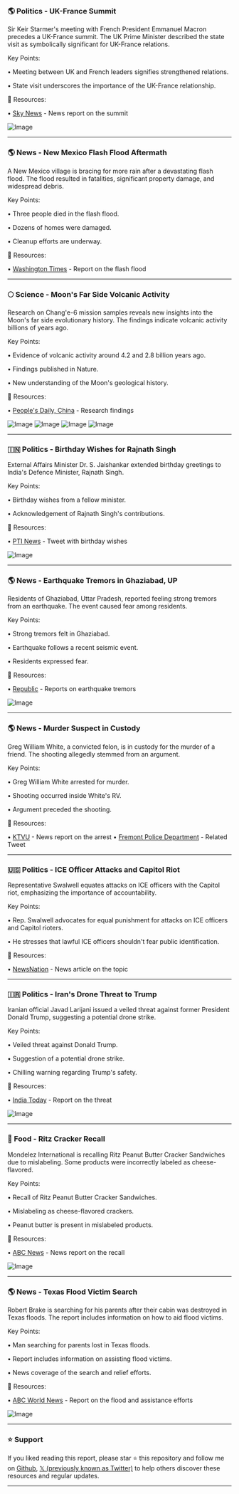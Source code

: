 ### 🌎 Politics - UK-France Summit

Sir Keir Starmer's meeting with French President Emmanuel Macron precedes a UK-France summit. The UK Prime Minister described the state visit as symbolically significant for UK-France relations.

Key Points:

•  Meeting between UK and French leaders signifies strengthened relations.


•  State visit underscores the importance of the UK-France relationship.


🔗 Resources:

• [Sky News](https://trib.al/Mltr2dw) - News report on the summit


![Image](https://pbs.twimg.com/media/GveXMNwW0AMbI8g.jpg)


---

### 🌎 News - New Mexico Flash Flood Aftermath

A New Mexico village is bracing for more rain after a devastating flash flood.  The flood resulted in fatalities, significant property damage, and widespread debris.

Key Points:

• Three people died in the flash flood.


• Dozens of homes were damaged.


• Cleanup efforts are underway.



🔗 Resources:

• [Washington Times](https://t.co/BeDdD1VLvs) -  Report on the flash flood


---

### 🌕 Science - Moon's Far Side Volcanic Activity

Research on Chang'e-6 mission samples reveals new insights into the Moon's far side evolutionary history.  The findings indicate volcanic activity billions of years ago.

Key Points:

• Evidence of volcanic activity around 4.2 and 2.8 billion years ago.


•  Findings published in Nature.


• New understanding of the Moon's geological history.


🔗 Resources:

• [People's Daily, China](https://x.com/PDChina/status/1943173341050773531) - Research findings


![Image](https://pbs.twimg.com/media/Gvdd2OkWYAALLrA?format=png&name=small)
![Image](https://pbs.twimg.com/media/Gvdd2OiXIAAeCYg?format=png&name=360x360)
![Image](https://pbs.twimg.com/media/Gvdd2OCbAAA5s1L?format=jpg&name=360x360)
![Image](https://pbs.twimg.com/media/Gvdd2OBbsAAXmhO?format=png&name=360x360)


---

### 🇮🇳 Politics - Birthday Wishes for Rajnath Singh

External Affairs Minister Dr. S. Jaishankar extended birthday greetings to India's Defence Minister, Rajnath Singh.


Key Points:

•  Birthday wishes from a fellow minister.


• Acknowledgement of Rajnath Singh's contributions.



🔗 Resources:

• [PTI News](https://x.com/rajnathsingh) -  Tweet with birthday wishes


![Image](https://pbs.twimg.com/media/GveBt4BakAMUgVu?format=png&name=small)



---

### 🌎 News - Earthquake Tremors in Ghaziabad, UP

Residents of Ghaziabad, Uttar Pradesh, reported feeling strong tremors from an earthquake.  The event caused fear among residents.

Key Points:

• Strong tremors felt in Ghaziabad.


•  Earthquake follows a recent seismic event.


•  Residents expressed fear.


🔗 Resources:

• [Republic](https://x.com/republic/status/1943164379811451046) - Reports on earthquake tremors



![Image](https://pbs.twimg.com/amplify_video_thumb/1943164201457061888/img/W1pbmUhZGFSCmwhv.jpg)


---

### 🌎 News - Murder Suspect in Custody

Greg William White, a convicted felon, is in custody for the murder of a friend.  The shooting allegedly stemmed from an argument.

Key Points:

• Greg William White arrested for murder.


• Shooting occurred inside White's RV.


• Argument preceded the shooting.


🔗 Resources:

• [KTVU](https://x.com/henrykleeKTVU/status/1943097077912998007) - News report on the arrest
• [Fremont Police Department](https://x.com/i/status/1940157642791657906) -  Related Tweet


---

### 🇺🇸 Politics -  ICE Officer Attacks and Capitol Riot

Representative Swalwell equates attacks on ICE officers with the Capitol riot, emphasizing the importance of accountability.

Key Points:

• Rep. Swalwell advocates for equal punishment for attacks on ICE officers and Capitol rioters.


• He stresses that lawful ICE officers shouldn't fear public identification.


🔗 Resources:

• [NewsNation](https://newsnationnow.com/us-news/immigration/border-coverage/attacks-ice-agents-trump-investigation) -  News article on the topic


---

### 🇮🇷 Politics - Iran's Drone Threat to Trump

Iranian official Javad Larijani issued a veiled threat against former President Donald Trump, suggesting a potential drone strike.

Key Points:

•  Veiled threat against Donald Trump.


•  Suggestion of a potential drone strike.


•  Chilling warning regarding Trump's safety.


🔗 Resources:

• [India Today](https://x.com/IndiaToday/status/1943122765210620193) - Report on the threat


![Image](https://pbs.twimg.com/media/GvdbkuTWEAAa48X?format=png&name=small)


---

### 🍪 Food - Ritz Cracker Recall

Mondelez International is recalling Ritz Peanut Butter Cracker Sandwiches due to mislabeling.  Some products were incorrectly labeled as cheese-flavored.

Key Points:

• Recall of Ritz Peanut Butter Cracker Sandwiches.


• Mislabeling as cheese-flavored crackers.


•  Peanut butter is present in mislabeled products.


🔗 Resources:

• [ABC News](https://abcnews.link/MFf5jcW) -  News report on the recall


![Image](https://pbs.twimg.com/media/GvdIfLTXAAA5oRp?format=jpg&name=small)


---

### 🌎 News - Texas Flood Victim Search

Robert Brake is searching for his parents after their cabin was destroyed in Texas floods.  The report includes information on how to aid flood victims.

Key Points:

• Man searching for parents lost in Texas floods.


•  Report includes information on assisting flood victims.


•  News coverage of the search and relief efforts.



🔗 Resources:

• [ABC World News](http://abcnews.com/HowToHelpTexasFlood) - Report on the flood and assistance efforts


![Image](https://pbs.twimg.com/media/GvdAaqnW4AEVwjJ.jpg)


---

### ⭐️ Support

If you liked reading this report, please star ⭐️ this repository and follow me on [Github](https://github.com/Drix10), [𝕏 (previously known as Twitter)](https://x.com/DRIX_10_) to help others discover these resources and regular updates.

---